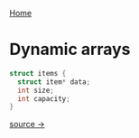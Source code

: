 
[Home](README.md)

# Dynamic arrays

```c
struct items {
  struct item* data;
  int size;
  int capacity;
}
```
[source → ](array.md)



